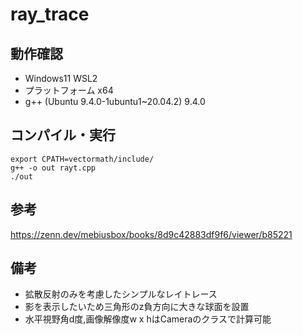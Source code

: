 # ray_trace

## 動作確認

- Windows11 WSL2
- プラットフォーム x64
- g++ (Ubuntu 9.4.0-1ubuntu1~20.04.2) 9.4.0

## コンパイル・実行

```
export CPATH=vectormath/include/
g++ -o out rayt.cpp
./out
```

## 参考

https://zenn.dev/mebiusbox/books/8d9c42883df9f6/viewer/b85221

## 備考

- 拡散反射のみを考慮したシンプルなレイトレース
- 影を表示したいため三角形のz負方向に大きな球面を設置
- 水平視野角d度,画像解像度w x hはCameraのクラスで計算可能
